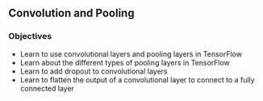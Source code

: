 ## Convolution and Pooling
### Objectives
* Learn to use convolutional layers and pooling layers in TensorFlow
* Learn about the different types of pooling layers in TensorFlow
* Learn to add dropout to convolutional layers
* Learn to flatten the output of a convolutional layer to connect to a fully connected layer
